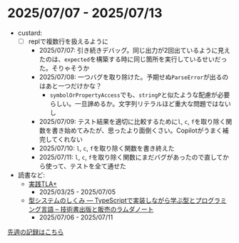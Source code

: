 # 2025/07/07 - 2025/07/13

- custard:
    - [ ] replで複数行を扱えるように
        - 2025/07/07: 引き続きデバッグ。同じ出力が2回出ているように見えたのは、`expected`を構築する時に同じ箇所を実行しているせいだった。そりゃそうか
        - 2025/07/08: 一つバグを取り除けた。予期せぬ`ParseError`が出るのはあと一つだけかな？
            - `symbolOrPropertyAccess`でも、`stringP`と似たような配慮が必要らしい。一旦諦めるか。文字列リテラルほど重大な問題ではないし
        - 2025/07/09: テスト結果を適切に比較するために`l`, `c`, `f`を取り除く関数を書き始めてみたが、思ったより面倒くさい。Copilotがうまく補完してくれない
        - 2025/07/10: `l`, `c`, `f`を取り除く関数を書き終えた
        - 2025/07/11: `l`, `c`, `f`を取り除く関数にまだバグがあったので直してから使って、テストを全て通せた
- 読書など:
    - [実践TLA+](https://www.shoeisha.co.jp/book/detail/9784798169163)
        - 2025/03/25 - 2025/07/05
    - [型システムのしくみ ― TypeScriptで実装しながら学ぶ型とプログラミング言語 – 技術書出版と販売のラムダノート](https://www.lambdanote.com/products/type-systems)
        - 2025/07/06 - 2025/07/11

[先週の記録はこちら](https://github.com/igrep/daily-commits/blob/2a8a8ae588fb5795b60a1edebad433c7aaa5d5be/yesterday.md)
